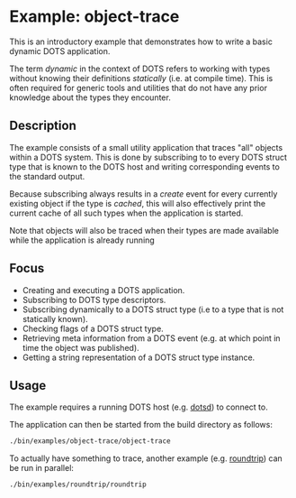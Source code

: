 # Example: object-trace

This is an introductory example that demonstrates how to write a basic dynamic DOTS application.

The term *dynamic* in the context of DOTS refers to working with types without knowing their definitions *statically* (i.e. at compile time). This is often required for generic tools and utilities that do not have any prior knowledge about the types they encounter.

## Description

The example consists of a small utility application that traces "all" objects within a DOTS system. This is done by subscribing to to every DOTS struct type that is known to the DOTS host and writing corresponding events to the standard output.

Because subscribing always results in a *create* event for every currently existing object if the type is *cached*, this will also effectively print the current cache of all such types when the application is started.

Note that objects will also be traced when their types are made available while the application is already running

## Focus

* Creating and executing a DOTS application.
* Subscribing to DOTS type descriptors.
* Subscribing dynamically to a DOTS struct type (i.e to a type that is not statically known).
* Checking flags of a DOTS struct type.
* Retrieving meta information from a DOTS event (e.g. at which point in time the object was published).
* Getting a string representation of a DOTS struct type instance.

## Usage

The example requires a running DOTS host (e.g. [dotsd](../../dotsd/README.md)) to connect to.

The application can then be started from the build directory as follows:

```sh
./bin/examples/object-trace/object-trace
```

To actually have something to trace, another example (e.g. [roundtrip](../roundtrip/README.md)) can be run in parallel:

```sh
./bin/examples/roundtrip/roundtrip
```
